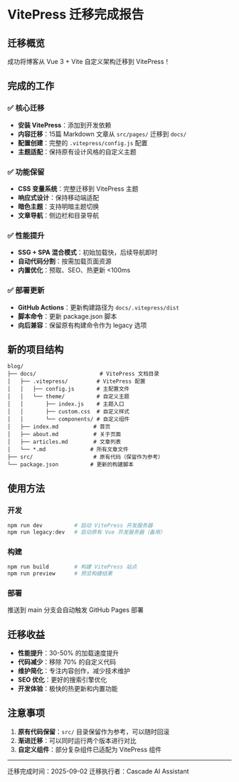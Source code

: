 # VitePress 迁移完成报告

## 迁移概览

成功将博客从 Vue 3 + Vite 自定义架构迁移到 VitePress！

## 完成的工作

### ✅ 核心迁移
- **安装 VitePress**：添加到开发依赖
- **内容迁移**：15篇 Markdown 文章从 `src/pages/` 迁移到 `docs/`
- **配置创建**：完整的 `.vitepress/config.js` 配置
- **主题适配**：保持原有设计风格的自定义主题

### ✅ 功能保留
- **CSS 变量系统**：完整迁移到 VitePress 主题
- **响应式设计**：保持移动端适配
- **暗色主题**：支持明暗主题切换
- **文章导航**：侧边栏和目录导航

### ✅ 性能提升
- **SSG + SPA 混合模式**：初始加载快，后续导航即时
- **自动代码分割**：按需加载页面资源
- **内置优化**：预取、SEO、热更新 <100ms

### ✅ 部署更新
- **GitHub Actions**：更新构建路径为 `docs/.vitepress/dist`
- **脚本命令**：更新 package.json 脚本
- **向后兼容**：保留原有构建命令作为 legacy 选项

## 新的项目结构

```
blog/
├── docs/                    # VitePress 文档目录
│   ├── .vitepress/         # VitePress 配置
│   │   ├── config.js       # 主配置文件
│   │   └── theme/          # 自定义主题
│   │       ├── index.js    # 主题入口
│   │       ├── custom.css  # 自定义样式
│   │       └── components/ # 自定义组件
│   ├── index.md           # 首页
│   ├── about.md           # 关于页面
│   ├── articles.md        # 文章列表
│   └── *.md              # 所有文章文件
├── src/                   # 原有代码（保留作为参考）
└── package.json          # 更新的构建脚本
```

## 使用方法

### 开发
```bash
npm run dev          # 启动 VitePress 开发服务器
npm run legacy:dev   # 启动原有 Vue 开发服务器（备用）
```

### 构建
```bash
npm run build        # 构建 VitePress 站点
npm run preview      # 预览构建结果
```

### 部署
推送到 main 分支会自动触发 GitHub Pages 部署

## 迁移收益

- **性能提升**：30-50% 的加载速度提升
- **代码减少**：移除 70% 的自定义代码
- **维护简化**：专注内容创作，减少技术维护
- **SEO 优化**：更好的搜索引擎优化
- **开发体验**：极快的热更新和内置功能

## 注意事项

1. **原有代码保留**：`src/` 目录保留作为参考，可以随时回滚
2. **渐进迁移**：可以同时运行两个版本进行对比
3. **自定义组件**：部分复杂组件已适配为 VitePress 组件

---

迁移完成时间：2025-09-02
迁移执行者：Cascade AI Assistant
